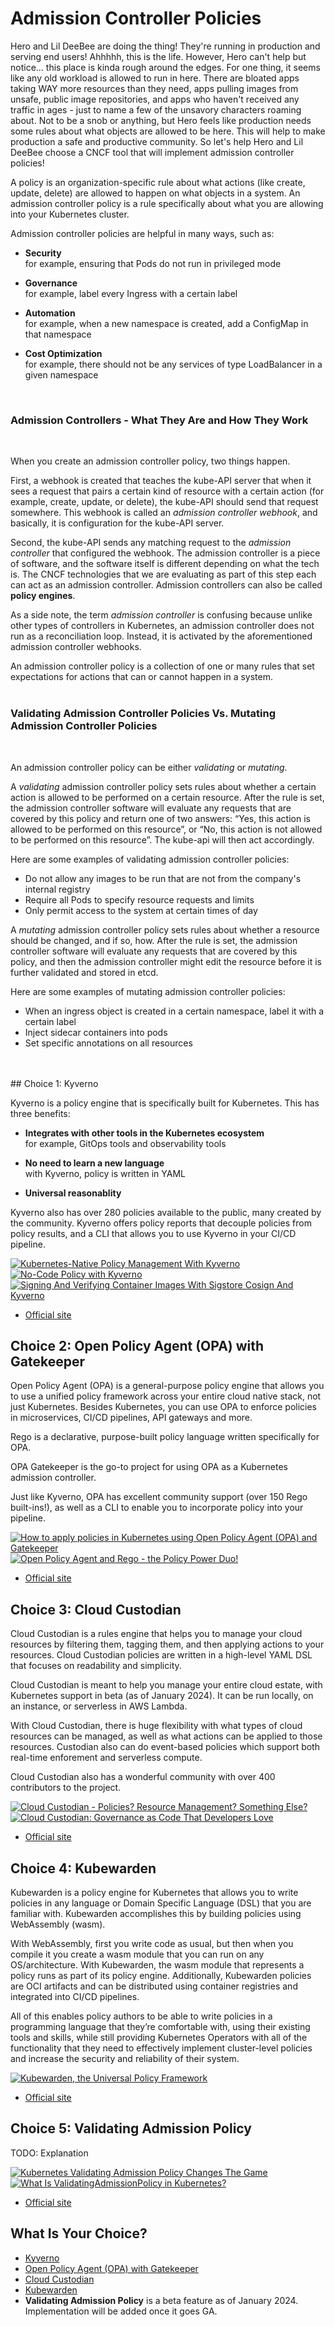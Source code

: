 # Admission Controller Policies

Hero and Lil DeeBee are doing the thing! They're running in production and serving end users! Ahhhhh, this is the life. However, Hero can't help but notice... this place is kinda rough around the edges. For one thing, it seems like any old workload is allowed to run in here. There are bloated apps taking WAY more resources than they need, apps pulling images from unsafe, public image repositories, and apps who haven't received any traffic in ages - just to name a few of the unsavory characters roaming about. Not to be a snob or anything, but Hero feels like production needs some rules about what objects are allowed to be here. This will help to make production a safe and productive community. So let's help Hero and Lil DeeBee choose a CNCF tool that will implement admission controller policies!

A policy is an organization-specific rule about what actions (like create, update, delete) are allowed to happen on what objects in a system. An admission controller policy is a rule specifically about what you are allowing into your Kubernetes cluster. 

Admission controller policies are helpful in many ways, such as:

* **Security** <br>
for example, ensuring that Pods do not run in privileged mode

* **Governance** <br>
for example, label every Ingress with a certain label

* **Automation** <br>
for example, when a new namespace is created, add a ConfigMap in that namespace

* **Cost Optimization** <br>
for example, there should not be any services of type LoadBalancer in a given namespace

<br>

### Admission Controllers - What They Are and How They Work

<br>

When you create an admission controller policy, two things happen. 

First, a webhook is created that teaches the kube-API server that when it sees a request that pairs a certain kind of resource with a certain action (for example, create, update, or delete), the kube-API should send that request somewhere. This webhook is called an *admission controller webhook*, and basically, it is configuration for the kube-API server.

Second, the kube-API sends any matching request to the *admission controller* that configured the webhook. The admission controller is a piece of software, and the software itself is different depending on what the tech is. The CNCF technologies that we are evaluating as part of this step each can act as an admission controller. Admission controllers can also be called **policy engines**. 

As a side note, the term *admission controller* is confusing because unlike other types of controllers in Kubernetes, an admission controller does not run as a reconciliation loop. Instead, it is activated by the aforementioned admission controller webhooks. 

An admission controller policy is a collection of one or many rules that set expectations for actions that can or cannot happen in a system. 
<br>
<br>

### Validating Admission Controller Policies Vs. Mutating Admission Controller Policies
<br>

An admission controller policy can be either *validating* or *mutating*.

A *validating* admission controller policy sets rules about whether a certain action is allowed to be performed on a certain resource. After the rule is set, the admission controller software will evaluate any requests that are covered by this policy and return one of two answers: “Yes, this action is allowed to be performed on this resource”, or “No, this action is not allowed to be performed on this resource”. The kube-api will then act accordingly.

Here are some examples of validating admission controller policies:
* Do not allow any images to be run that are not from the company's internal registry
* Require all Pods to specify resource requests and limits
* Only permit access to the system at certain times of day


A *mutating* admission controller policy sets rules about whether a resource should be changed, and if so, how. After the rule is set, the admission controller software will evaluate any requests that are covered by this policy, and then the admission controller might edit the resource before it is further validated and stored in etcd.

Here are some examples of mutating admission controller policies:
* When an ingress object is created in a certain namespace, label it with a certain label
* Inject sidecar containers into pods
* Set specific annotations on all resources
<br>
<br>
## Choice 1: Kyverno

Kyverno is a policy engine that is specifically built for Kubernetes. This has three benefits:

* **Integrates with other tools in the Kubernetes ecosystem** <br>
for example, GitOps tools and observability tools

* **No need to learn a new language** <br>
with Kyverno, policy is written in YAML

* **Universal reasonablity** <br>

Kyverno also has over 280 policies available to the public, many created by the community. Kyverno offers policy reports that decouple policies from policy results, and a CLI that allows you to use Kyverno in your CI/CD pipeline.

[![Kubernetes-Native Policy Management With Kyverno](https://img.youtube.com/vi/DREjzfTzNpA/0.jpg)](https://youtu.be/DREjzfTzNpA)
[![No-Code Policy with Kyverno](https://img.youtube.com/vi/JsHA1UTxLHQ/0.jpg)](https://youtu.be/JsHA1UTxLHQ)
[![Signing And Verifying Container Images With Sigstore Cosign And Kyverno](https://img.youtube.com/vi/HLb1Q086u6M/0.jpg)](https://youtu.be/HLb1Q086u6M)
* [Official site](https://kyverno.io)

## Choice 2: Open Policy Agent (OPA) with Gatekeeper

Open Policy Agent (OPA) is a general-purpose policy engine that allows you to use a unified policy framework across your entire cloud native stack, not just Kubernetes. Besides Kubernetes, you can use OPA to enforce policies in microservices, CI/CD pipelines, API gateways and more. 

Rego is a declarative, purpose-built policy language written specifically for OPA.

OPA Gatekeeper is the go-to project for using OPA as a Kubernetes admission controller. 

Just like Kyverno, OPA has excellent community support (over 150 Rego built-ins!), as well as a CLI to enable you to incorporate policy into your pipeline. 


[![How to apply policies in Kubernetes using Open Policy Agent (OPA) and Gatekeeper](https://img.youtube.com/vi/14lGc7xMAe4/0.jpg)](https://youtu.be/14lGc7xMAe4)
[![Open Policy Agent and Rego - the Policy Power Duo!](https://img.youtube.com/vi/FlVBw5PNKZQ/0.jpg)](https://youtu.be/FlVBw5PNKZQ)
* [Official site](https://open-policy-agent.github.io/gatekeeper)

## Choice 3: Cloud Custodian

Cloud Custodian is a rules engine that helps you to manage your cloud resources by filtering them, tagging them, and then applying actions to your resources. Cloud Custodian policies are written in a high-level YAML DSL that focuses on readability and simplicity. 

Cloud Custodian is meant to help you manage your entire cloud estate, with Kubernetes support in beta (as of January 2024). It can be run locally, on an instance, or serverless in AWS Lambda. 

With Cloud Custodian, there is huge flexibility with what types of cloud resources can be managed, as well as what actions can be applied to those resources. Custodian also can do event-based policies which support both real-time enforement and serverless compute. 

Cloud Custodian also has a wonderful community with over 400 contributors to the project. 


[![Cloud Custodian - Policies? Resource Management? Something Else?](https://img.youtube.com/vi/AuXWI-Mkz9Q/0.jpg)](https://youtu.be/AuXWI-Mkz9Q)
[![Cloud Custodian: Governance as Code That Developers Love](https://img.youtube.com/vi/lv7wR6M9CWk/0.jpg)](https://youtu.be/lv7wR6M9CWk)
* [Official site](https://cloudcustodian.io)

## Choice 4: Kubewarden

Kubewarden is a policy engine for Kubernetes that allows you to write policies in any language or Domain Specific Language (DSL) that you are familiar with. Kubewarden accomplishes this by building policies using WebAssembly (wasm). 

With WebAssembly, first you write code as usual, but then when you compile it you create a wasm module that you can run on any OS/architecture. With Kubewarden, the wasm module that represents a policy runs as part of its policy engine. Additionally, Kubewarden policies are OCI artifacts and can be distributed using container registries and integrated into CI/CD pipelines. 

All of this enables policy authors to be able to write policies in a programming language that they’re comfortable with, using their existing tools and skills, while still providing Kubernetes Operators with all of the functionality that they need to effectively implement cluster-level policies and increase the security and reliability of their system.


[![Kubewarden, the Universal Policy Framework](https://img.youtube.com/vi/bLQ_mtbNRUY/0.jpg)](https://youtu.be/bLQ_mtbNRUY)
* [Official site](https://kubewarden.io)

## Choice 5: Validating Admission Policy

TODO: Explanation

[![Kubernetes Validating Admission Policy Changes The Game](https://img.youtube.com/vi/EsZcDUaSUss/0.jpg)](https://youtu.be/EsZcDUaSUss)
[![What Is ValidatingAdmissionPolicy in Kubernetes?](https://img.youtube.com/vi/Cw_GE6nQPiY/0.jpg)](https://youtu.be/Cw_GE6nQPiY)
* [Official site](https://kubernetes.io/docs/reference/access-authn-authz/validating-admission-policy)

## What Is Your Choice?

* [Kyverno](kyverno.md)
* [Open Policy Agent (OPA) with Gatekeeper](gatekeeper.md)
* [Cloud Custodian](cloud-custodian.md)
* [Kubewarden](kubewarden.md)
* **Validating Admission Policy** is a beta feature as of January 2024. Implementation will be added once it goes GA.
